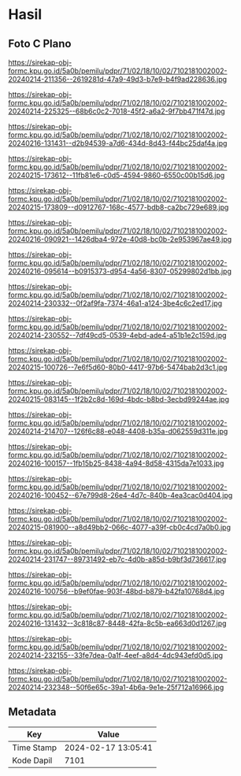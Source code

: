 # Hasil

## Foto C Plano

https://sirekap-obj-formc.kpu.go.id/5a0b/pemilu/pdpr/71/02/18/10/02/7102181002002-20240214-211356--2619281d-47a9-49d3-b7e9-b4f9ad228636.jpg

https://sirekap-obj-formc.kpu.go.id/5a0b/pemilu/pdpr/71/02/18/10/02/7102181002002-20240214-225325--68b6c0c2-7018-45f2-a6a2-9f7bb471f47d.jpg

https://sirekap-obj-formc.kpu.go.id/5a0b/pemilu/pdpr/71/02/18/10/02/7102181002002-20240216-131431--d2b94539-a7d6-434d-8d43-f44bc25daf4a.jpg

https://sirekap-obj-formc.kpu.go.id/5a0b/pemilu/pdpr/71/02/18/10/02/7102181002002-20240215-173612--11fb81e6-c0d5-4594-9860-6550c00b15d6.jpg

https://sirekap-obj-formc.kpu.go.id/5a0b/pemilu/pdpr/71/02/18/10/02/7102181002002-20240215-173809--d0912767-168c-4577-bdb8-ca2bc729e689.jpg

https://sirekap-obj-formc.kpu.go.id/5a0b/pemilu/pdpr/71/02/18/10/02/7102181002002-20240216-090921--1426dba4-972e-40d8-bc0b-2e953967ae49.jpg

https://sirekap-obj-formc.kpu.go.id/5a0b/pemilu/pdpr/71/02/18/10/02/7102181002002-20240216-095614--b0915373-d954-4a56-8307-05299802d1bb.jpg

https://sirekap-obj-formc.kpu.go.id/5a0b/pemilu/pdpr/71/02/18/10/02/7102181002002-20240214-230332--0f2af9fa-7374-46a1-a124-3be4c6c2ed17.jpg

https://sirekap-obj-formc.kpu.go.id/5a0b/pemilu/pdpr/71/02/18/10/02/7102181002002-20240214-230552--7df49cd5-0539-4ebd-ade4-a51b1e2c159d.jpg

https://sirekap-obj-formc.kpu.go.id/5a0b/pemilu/pdpr/71/02/18/10/02/7102181002002-20240215-100726--7e6f5d60-80b0-4417-97b6-5474bab2d3c1.jpg

https://sirekap-obj-formc.kpu.go.id/5a0b/pemilu/pdpr/71/02/18/10/02/7102181002002-20240215-083145--1f2b2c8d-169d-4bdc-b8bd-3ecbd99244ae.jpg

https://sirekap-obj-formc.kpu.go.id/5a0b/pemilu/pdpr/71/02/18/10/02/7102181002002-20240214-214707--126f6c88-e048-4408-b35a-d062559d311e.jpg

https://sirekap-obj-formc.kpu.go.id/5a0b/pemilu/pdpr/71/02/18/10/02/7102181002002-20240216-100157--1fb15b25-8438-4a94-8d58-4315da7e1033.jpg

https://sirekap-obj-formc.kpu.go.id/5a0b/pemilu/pdpr/71/02/18/10/02/7102181002002-20240216-100452--67e799d8-26e4-4d7c-840b-4ea3cac0d404.jpg

https://sirekap-obj-formc.kpu.go.id/5a0b/pemilu/pdpr/71/02/18/10/02/7102181002002-20240215-081900--a8d49bb2-066c-4077-a39f-cb0c4cd7a0b0.jpg

https://sirekap-obj-formc.kpu.go.id/5a0b/pemilu/pdpr/71/02/18/10/02/7102181002002-20240214-231747--89731492-eb7c-4d0b-a85d-b9bf3d736617.jpg

https://sirekap-obj-formc.kpu.go.id/5a0b/pemilu/pdpr/71/02/18/10/02/7102181002002-20240216-100756--b9ef0fae-903f-48bd-b879-b42fa10768d4.jpg

https://sirekap-obj-formc.kpu.go.id/5a0b/pemilu/pdpr/71/02/18/10/02/7102181002002-20240216-131432--3c818c87-8448-42fa-8c5b-ea663d0d1267.jpg

https://sirekap-obj-formc.kpu.go.id/5a0b/pemilu/pdpr/71/02/18/10/02/7102181002002-20240214-232155--33fe7dea-0a1f-4eef-a8d4-4dc943efd0d5.jpg

https://sirekap-obj-formc.kpu.go.id/5a0b/pemilu/pdpr/71/02/18/10/02/7102181002002-20240214-232348--50f6e65c-39a1-4b6a-9e1e-25f712a16966.jpg


## Metadata

| Key        | Value               |
| ---------- | ------------------- |
| Time Stamp | 2024-02-17 13:05:41 |
| Kode Dapil | 7101                |




